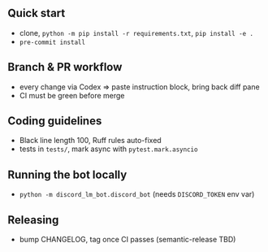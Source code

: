 ## Quick start
- clone, `python -m pip install -r requirements.txt`, `pip install -e .`
- `pre-commit install`

## Branch & PR workflow
- every change via Codex => paste instruction block, bring back diff pane
- CI must be green before merge

## Coding guidelines
- Black line length 100, Ruff rules auto-fixed
- tests in `tests/`, mark async with `pytest.mark.asyncio`

## Running the bot locally
- `python -m discord_lm_bot.discord_bot` (needs `DISCORD_TOKEN` env var)

## Releasing
- bump CHANGELOG, tag once CI passes (semantic-release TBD)
